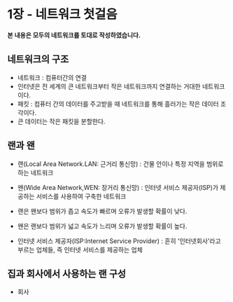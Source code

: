 # 1장 - 네트워크 첫걸음

**본 내용은 모두의 네트워크를 토대로 작성하였습니다.**

## 네트워크의 구조

- 네트워크 : 컴퓨터간의 연결
- 인터넷은 전 세계의 큰 네트워크부터 작은 네트워크까지 연결하는 거대한 네트워크이다.
- 패킷 : 컴퓨터 간의 데이터를 주고받을 때 네트워크를 통해 흘러가는 작은 데이터 조각이다.
- 큰 데이터는 작은 패킷을 분할한다.

## 랜과 왠

- 랜(Local Area Network.LAN: 근거리 통신망) : 건물 안이나 특정 지역을 범위로 하는 네트워크
- 왠(Wide Area Network,WEN: 장거리 통신망) : 인터넷 서비스 제공자(ISP)가 제공하는 서비스를 사용하여 구축한 네트워크

- 랜은 왠보다 범위가 좁고 속도가 빠르며 오류가 발생할 확률이 낮다.
- 왠은 랜보다 범위가 넓고 속도가 느리며 오류가 발생할 확률이 높다.

* 인터넷 서비스 제공자(ISP:Internet Service Provider) : 흔히 '인터넷회사'라고 부르는 업체들, 즉 인터넷 서비스를 제공하는 업체

## 집과 회사에서 사용하는 랜 구성

- 회사
